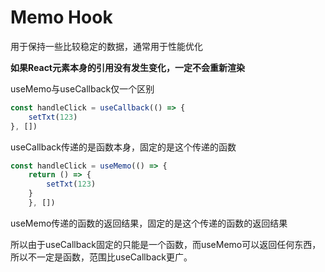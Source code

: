 # Memo Hook

用于保持一些比较稳定的数据，通常用于性能优化

**如果React元素本身的引用没有发生变化，一定不会重新渲染**

useMemo与useCallback仅一个区别

```js
const handleClick = useCallback(() => {
    setTxt(123)
}, [])
```

useCallback传递的是函数本身，固定的是这个传递的函数

```js
const handleClick = useMemo(() => {
    return () => {
        setTxt(123)
    }
    }, [])
```

useMemo传递的函数的返回结果，固定的是这个传递的函数的返回结果

所以由于useCallback固定的只能是一个函数，而useMemo可以返回任何东西，所以不一定是函数，范围比useCallback更广。